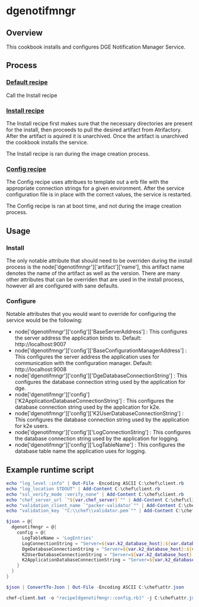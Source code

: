 # dgenotifmngr

## Overview
This cookbook installs and configures DGE Notification Manager Service. 

## Process

### [Default recipe](./recipes/default.rb)
Call the Install recipe

### [Install recipe](./recipes/install.rb)
The Install recipe first makes sure that the necessary directories are present for the install, then proceeds to pull the desired artifact from Atrifactory. After the artifact is aquired it is unarchived. Once the artifact is unarchived the cookbook installs the service. 

The Install recipe is ran during the image creation process.

### [Config recipe](./recipes/config.rb)
The Config recipe uses attribues to template out a erb file with the appropriate connection strings for a given environment. After the service configuration file is in place with the correct values, the service is restarted.

The Config recipe is ran at boot time, and not during the image creation process. 


## Usage

### Install
The only notable attribute that should need to be overriden during the install process is the node['dgenotifmngr']['artifact']['name'], this artifact name denotes the name of the artifact as well as the version. 
There are many other attributes that can be overriden that are used in the install process, however all are configured with sane defaults. 

### Configure
Notable attributes that you would want to override for configuring the service would be the following:
* node['dgenotifmngr']['config']['BaseServerAddress'] : This configures the server address the application binds to. Default: http://localhost:9007
* node['dgenotifmngr']['config']['BaseConfigurationManagerAddress'] : This configures the server address the application uses for communication with the configuration manager. Default: http://localhost:9008
* node['dgenotifmngr']['config']['DgeDatabaseConnectionString'] : This configures the database connection string used by the application for dge. 
* node['dgenotifmngr']['config']['K2ApplicationDatabaseConnectionString'] : This configures the database connection string used by the application for k2e.
* node['dgenotifmngr']['config']['K2UserDatabaseConnectionString'] : This configures the database connection string used by the application for k2e users.
* node['dgenotifmngr']['config']['LogConnectionString'] : This configures the database connection string used by the application for logging. 
* node['dgenotifmngr']['config']['LogTableName'] : This configures the database table name the application uses for logging. 

## Example runtime script
``` Powershell
echo "log_level :info" | Out-File -Encoding ASCII C:\chef\client.rb
echo "log_location STDOUT" | Add-Content C:\chef\client.rb
echo "ssl_verify_mode :verify_none" | Add-Content C:\chef\client.rb
echo "chef_server_url `"${var.chef_server}`"" | Add-Content C:\chef\client.rb
echo "validation_client_name `"packer-validator`"" | Add-Content C:\chef\client.rb
echo "validation_key `"C:\\chef\\validator.pem`"" | Add-Content C:\chef\client.rb

$json = @{
  dgenotifmngr = @{
    config = @{
      LogTableName = 'LogEntries'
      LogConnectionString = "Server=${var.k2_database_host}:${var.database_port};Database=K2Logs;User Id=${var.database_user};Password=${var.database_password};"
      DgeDatabaseConnectionString = "Server=${var.k2_database_host}:${var.database_port};Database=DataGuruEnterprise;User Id=${var.database_user};Password=${var.database_password};"
      K2UserDatabaseConnectionString = "Server=${var.k2_database_host}:${var.database_port};Database=K2Users;User Id=${var.database_user};Password=${var.database_password};"
      K2ApplicationDatabaseConnectionString = "Server=${var.k2_database_host}:${var.database_port};Database=K2Application;User Id=${var.database_user};Password=${var.database_password};"
    }
  }
}

$json | ConvertTo-Json | Out-File -Encoding ASCII C:\chef\attr.json

chef-client.bat -o "recipe[dgenotifmngr::config.rb]" -j C:\chef\attr.json -c C:\chef\client.rb
```

